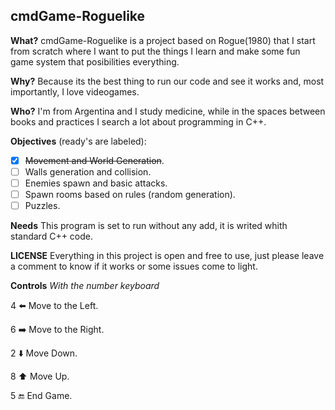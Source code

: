## cmdGame-Roguelike

**What?**
cmdGame-Roguelike is a project based on Rogue(1980) that I start from scratch where I want to put the things I learn and make some fun game system that posibilities everything.

**Why?**
Because its the best thing to run our code and see it works and, most importantly, I love videogames.

**Who?**
I'm from Argentina and I study medicine, while in the spaces between books and practices I search a lot about programming in C++.

**Objectives** (ready's are labeled):
- [x] ~~Movement and World Generation~~.
- [ ] Walls generation and collision.
- [ ] Enemies spawn and basic attacks.
- [ ] Spawn rooms based on rules (random generation).
- [ ] Puzzles.

**Needs**
This program is set to run without any add, it is writed whith standard C++ code.

**LICENSE**
Everything in this project is open and free to use, just please leave a comment to know if it works or some issues come to light.

**Controls**
*With the number keyboard*

4 :arrow_left: Move to the Left.

6 :arrow_right: Move to the Right.

2 :arrow_down: Move Down.

8 :arrow_up: Move Up.

5 :end: End Game.
